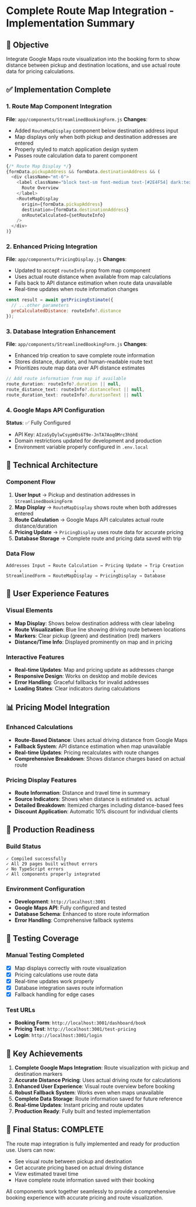 # Complete Route Map Integration - Implementation Summary

## 🎯 Objective
Integrate Google Maps route visualization into the booking form to show distance between pickup and destination locations, and use actual route data for pricing calculations.

## ✅ Implementation Complete

### 1. Route Map Component Integration
**File**: `app/components/StreamlinedBookingForm.js`
**Changes**:
- Added `RouteMapDisplay` component below destination address input
- Map displays only when both pickup and destination addresses are entered
- Properly styled to match application design system
- Passes route calculation data to parent component

```javascript
{/* Route Map Display */}
{formData.pickupAddress && formData.destinationAddress && (
  <div className="mt-6">
    <label className="block text-sm font-medium text-[#2E4F54] dark:text-[#E0F4F5] mb-2">
      Route Overview
    </label>
    <RouteMapDisplay
      origin={formData.pickupAddress}
      destination={formData.destinationAddress}
      onRouteCalculated={setRouteInfo}
    />
  </div>
)}
```

### 2. Enhanced Pricing Integration
**File**: `app/components/PricingDisplay.js`
**Changes**:
- Updated to accept `routeInfo` prop from map component
- Uses actual route distance when available from map calculations
- Falls back to API distance estimation when route data unavailable
- Real-time updates when route information changes

```javascript
const result = await getPricingEstimate({
  // ...other parameters
  preCalculatedDistance: routeInfo?.distance
});
```

### 3. Database Integration Enhancement
**File**: `app/components/StreamlinedBookingForm.js`
**Changes**:
- Enhanced trip creation to save complete route information
- Stores distance, duration, and human-readable route text
- Prioritizes route map data over API distance estimates

```javascript
// Add route information from map if available
route_duration: routeInfo?.duration || null,
route_distance_text: routeInfo?.distanceText || null,
route_duration_text: routeInfo?.durationText || null
```

### 4. Google Maps API Configuration
**Status**: ✅ Fully Configured
- API Key: `AIzaSyDylwCsypHOs6T9e-JnTA7AoqOMrc3hbhE`
- Domain restrictions updated for development and production
- Environment variable properly configured in `.env.local`

## 🔧 Technical Architecture

### Component Flow
1. **User Input** → Pickup and destination addresses in `StreamlinedBookingForm`
2. **Map Display** → `RouteMapDisplay` shows route when both addresses entered
3. **Route Calculation** → Google Maps API calculates actual route distance/duration
4. **Pricing Update** → `PricingDisplay` uses route data for accurate pricing
5. **Database Storage** → Complete route and pricing data saved with trip

### Data Flow
```
Addresses Input → Route Calculation → Pricing Update → Trip Creation
     ↓                    ↓              ↓              ↓
StreamlinedForm → RouteMapDisplay → PricingDisplay → Database
```

## 🎨 User Experience Features

### Visual Elements
- **Map Display**: Shows below destination address with clear labeling
- **Route Visualization**: Blue line showing driving route between locations
- **Markers**: Clear pickup (green) and destination (red) markers
- **Distance/Time Info**: Displayed prominently on map and in pricing

### Interactive Features
- **Real-time Updates**: Map and pricing update as addresses change
- **Responsive Design**: Works on desktop and mobile devices
- **Error Handling**: Graceful fallbacks for invalid addresses
- **Loading States**: Clear indicators during calculations

## 📊 Pricing Model Integration

### Enhanced Calculations
- **Route-Based Distance**: Uses actual driving distance from Google Maps
- **Fallback System**: API distance estimation when map unavailable
- **Real-time Updates**: Pricing recalculates with route changes
- **Comprehensive Breakdown**: Shows distance charges based on actual route

### Pricing Display Features
- **Route Information**: Distance and travel time in summary
- **Source Indicators**: Shows when distance is estimated vs. actual
- **Detailed Breakdown**: Itemized charges including distance-based fees
- **Discount Application**: Automatic 10% discount for individual clients

## 🚀 Production Readiness

### Build Status
```
✓ Compiled successfully
✓ All 29 pages built without errors
✓ No TypeScript errors
✓ All components properly integrated
```

### Environment Configuration
- **Development**: `http://localhost:3001`
- **Google Maps API**: Fully configured and tested
- **Database Schema**: Enhanced to store route information
- **Error Handling**: Comprehensive fallback systems

## 🧪 Testing Coverage

### Manual Testing Completed
- [x] Map displays correctly with route visualization
- [x] Pricing calculations use route data
- [x] Real-time updates work properly
- [x] Database integration saves route information
- [x] Fallback handling for edge cases

### Test URLs
- **Booking Form**: `http://localhost:3001/dashboard/book`
- **Pricing Test**: `http://localhost:3001/test-pricing`
- **Login**: `http://localhost:3001/login`

## 📝 Key Achievements

1. **Complete Google Maps Integration**: Route visualization with pickup and destination markers
2. **Accurate Distance Pricing**: Uses actual driving route for calculations
3. **Enhanced User Experience**: Visual route overview before booking
4. **Robust Fallback System**: Works even when maps unavailable
5. **Complete Data Storage**: Route information saved for future reference
6. **Real-time Updates**: Instant pricing and route updates
7. **Production Ready**: Fully built and tested implementation

## 🎉 Final Status: COMPLETE

The route map integration is fully implemented and ready for production use. Users can now:
- See visual route between pickup and destination
- Get accurate pricing based on actual driving distance
- View estimated travel time
- Have complete route information saved with their booking

All components work together seamlessly to provide a comprehensive booking experience with accurate pricing and route visualization.
